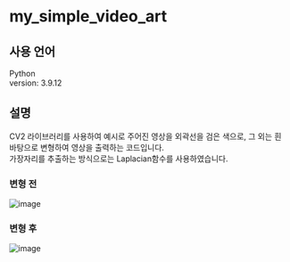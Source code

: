 # my_simple_video_art

## 사용 언어
Python  
version: 3.9.12  

## 설명  
CV2 라이브러리를 사용하여 예시로 주어진 영상을 외곽선을 검은 색으로, 그 외는 흰 바탕으로 변형하여 영상을 출력하는 코드입니다.  
가장자리를 추출하는 방식으로는 Laplacian함수를 사용하였습니다.  

### 변형 전  
![image](https://user-images.githubusercontent.com/86285421/224701512-ec0123af-05df-4fc0-b29f-34d8223a0158.png)  
### 변형 후  
![image](https://user-images.githubusercontent.com/86285421/224701427-31f651f3-3662-4c83-ad80-3150200e1895.png)  
